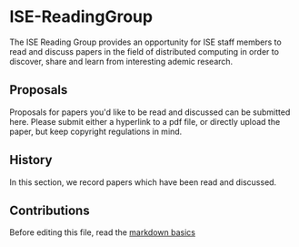 # ISE-ReadingGroup
The ISE Reading Group provides an opportunity for ISE staff members to read and discuss papers in the field of distributed computing in order to  discover, share and learn from interesting ademic research.

## Proposals
Proposals for papers you'd like to be read and discussed can be submitted here.
Please submit either a hyperlink to a pdf file, or directly upload the paper, but keep copyright regulations in mind.

## History
In this section, we record papers which have been read and discussed.

## Contributions
Before editing this file, read the [markdown basics](https://help.github.com/articles/markdown-basics/)
